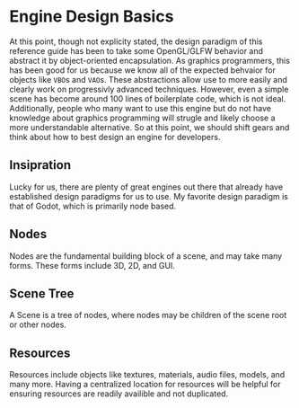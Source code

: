 # Engine Design Basics

At this point, though not explicity stated, the design paradigm of this reference guide has been to take some OpenGL/GLFW behavior and abstract it by object-oriented encapsulation. 
As graphics programmers, this has been good for us because we know all of the expected behvaior for objects like `VBO`s and `VAO`s. 
These abstractions allow use to more easily and clearly work on progressivly advanced techniques. 
However, even a simple scene has become around 100 lines of boilerplate code, which is not ideal. 
Additionally, people who many want to use this engine but do not have knowledge about graphics programming will strugle and likely choose a more understandable alternative. 
So at this point, we should shift gears and think about how to best design an engine for developers.


## Insipration

Lucky for us, there are plenty of great engines out there that already have established design paradigms for us to use. 
My favorite design paradigm is that of Godot, which is primarily node based. 


## Nodes

Nodes are the fundamental building block of a scene, and may take many forms.
These forms include 3D, 2D, and GUI.


## Scene Tree

A Scene is a tree of nodes, where nodes may be children of the scene root or other nodes.


## Resources

Resources include objects like textures, materials, audio files, models, and many more. 
Having a centralized location for resources will be helpful for ensuring resources are readily availible and not duplicated. 